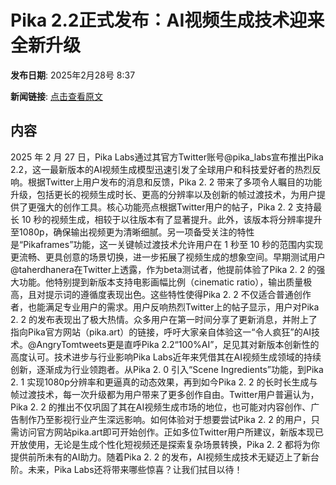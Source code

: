 # Pika 2.2正式发布：AI视频生成技术迎来全新升级

**发布日期**: 2025年2月28号 8:37

**新闻链接**: [点击查看原文](https://www.aibase.com/zh/news/15808)

## 内容

2025 年 2 月 27 日，Pika Labs通过其官方Twitter账号@pika_labs宣布推出Pika 2.2，这一最新版本的AI视频生成模型迅速引发了全球用户和科技爱好者的热烈反响。根据Twitter上用户发布的消息和反馈，Pika 2. 2 带来了多项令人瞩目的功能升级，包括更长的视频生成时长、更高的分辨率以及创新的帧过渡技术，为用户提供了更强大的创作工具。核心功能亮点根据Twitter用户的帖子，Pika 2. 2 支持最长 10 秒的视频生成，相较于以往版本有了显著提升。此外，该版本将分辨率提升至1080p，确保输出视频更为清晰细腻。另一项备受关注的特性是“Pikaframes”功能，这一关键帧过渡技术允许用户在 1 秒至 10 秒的范围内实现更流畅、更具创意的场景切换，进一步拓展了视频生成的想象空间。早期测试用户@taherdhanera在Twitter上透露，作为beta测试者，他提前体验了Pika 2. 2 的强大功能。他特别提到新版本支持电影画幅比例（cinematic ratio），输出质量极高，且对提示词的遵循度表现出色。这些特性使得Pika 2. 2 不仅适合普通创作者，也能满足专业用户的需求。用户反响热烈Twitter上的帖子显示，用户对Pika 2. 2 的发布表现出了极大热情。众多用户在第一时间分享了更新消息，并附上了指向Pika官方网站（pika.art）的链接，呼吁大家亲自体验这一“令人疯狂”的AI技术。@AngryTomtweets更是直呼Pika 2.2“100%AI”，足见其对新版本创新性的高度认可。技术进步与行业影响Pika Labs近年来凭借其在AI视频生成领域的持续创新，逐渐成为行业领跑者。从Pika 2. 0 引入“Scene Ingredients”功能，到Pika 2. 1 实现1080p分辨率和更逼真的动态效果，再到如今Pika 2. 2 的长时长生成与帧过渡技术，每一次升级都为用户带来了更多创作自由。Twitter用户普遍认为，Pika 2. 2 的推出不仅巩固了其在AI视频生成市场的地位，也可能对内容创作、广告制作乃至影视行业产生深远影响。如何体验对于想要尝试Pika 2. 2 的用户，只需访问官方网站pika.art即可开始创作。正如多位Twitter用户所建议，新版本现已开放使用，无论是生成个性化短视频还是探索复杂场景转换，Pika 2. 2 都将为你提供前所未有的AI助力。随着Pika 2. 2 的发布，AI视频生成技术无疑迈上了新台阶。未来，Pika Labs还将带来哪些惊喜？让我们拭目以待！
